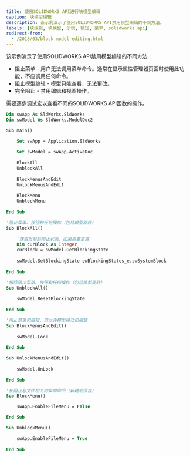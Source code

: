 ```yaml
---
title: 使用SOLIDWORKS API进行块模型编辑
caption: 块模型编辑
description: 该示例演示了使用SOLIDWORKS API禁用模型编辑的不同方法。
labels: [块编辑, 块模型, 示例, 锁定, 菜单, solidworks api]
redirect-from:
  - /2018/03/block-model-editing.html
---
```


该示例演示了使用SOLIDWORKS API禁用模型编辑的不同方法：

* 阻止菜单 - 用户无法调用菜单命令。通常在显示属性管理器页面时使用此功能，不应调用任何命令。
* 阻止模型编辑 - 模型只能查看，无法更改。
* 完全阻止 - 禁用编辑和视图操作。

需要逐步调试宏以查看不同的SOLIDWORKS API函数的操作。

```vb
Dim swApp As SldWorks.SldWorks
Dim swModel As SldWorks.ModelDoc2

Sub main()

    Set swApp = Application.SldWorks
    
    Set swModel = swApp.ActiveDoc
    
    BlockAll
    UnblockAll
    
    BlockMenusAndEdit
    UnlockMenusAndEdit
    
    BlockMenu
    UnblockMenu
        
End Sub

'阻止菜单、按钮和任何操作（包括模型旋转）
Sub BlockAll()
    
    '获取当前的阻止状态，如果需要重置
    Dim curBlock As Integer
    curBlock = swModel.GetBlockingState
        
    swModel.SetBlockingState swBlockingStates_e.swSystemBlock
        
End Sub

'解除阻止菜单、按钮和任何操作（包括模型旋转）
Sub UnblockAll()
    
    swModel.ResetBlockingState
    
End Sub

'阻止菜单和编辑，但允许模型移动和缩放
Sub BlockMenusAndEdit()
    
    swModel.Lock
    
End Sub

Sub UnlockMenusAndEdit()
    
    swModel.UnLock
    
End Sub

'仅阻止与文件相关的菜单命令（新建或保存）
Sub BlockMenu()

    swApp.EnableFileMenu = False

End Sub

Sub UnblockMenu()

    swApp.EnableFileMenu = True
    
End Sub

```
